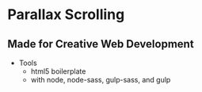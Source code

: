 # Parallax Scrolling
## Made for Creative Web Development

* Tools
	* html5 boilerplate
	* with node, node-sass, gulp-sass, and gulp

